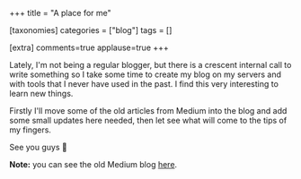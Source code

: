 +++
title = "A place for me"

[taxonomies]
categories = ["blog"]
tags = []

[extra]
comments=true
applause=true
+++

Lately, I'm not being a regular blogger, but there is a crescent internal call to write something so I take some time to create my blog on my servers and with tools that I never have used in the past. I find this very interesting to learn new things.

Firstly I'll move some of the old articles from Medium into the blog and add some small updates here needed, then let see what will come to the tips of my fingers.

See you guys 👋

**Note:** you can see the old Medium blog [here](https://medium.com/@gil0mendes).
